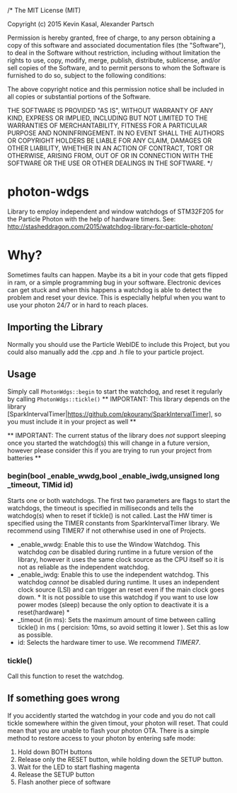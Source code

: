/*
The MIT License (MIT)

Copyright (c) 2015 Kevin Kasal, Alexander Partsch

Permission is hereby granted, free of charge, to any person obtaining a copy
of this software and associated documentation files (the "Software"), to deal
in the Software without restriction, including without limitation the rights
to use, copy, modify, merge, publish, distribute, sublicense, and/or sell
copies of the Software, and to permit persons to whom the Software is
furnished to do so, subject to the following conditions:

The above copyright notice and this permission notice shall be included in all
copies or substantial portions of the Software.

THE SOFTWARE IS PROVIDED "AS IS", WITHOUT WARRANTY OF ANY KIND, EXPRESS OR
IMPLIED, INCLUDING BUT NOT LIMITED TO THE WARRANTIES OF MERCHANTABILITY,
FITNESS FOR A PARTICULAR PURPOSE AND NONINFRINGEMENT. IN NO EVENT SHALL THE
AUTHORS OR COPYRIGHT HOLDERS BE LIABLE FOR ANY CLAIM, DAMAGES OR OTHER
LIABILITY, WHETHER IN AN ACTION OF CONTRACT, TORT OR OTHERWISE, ARISING FROM,
OUT OF OR IN CONNECTION WITH THE SOFTWARE OR THE USE OR OTHER DEALINGS IN THE
SOFTWARE.
*/
# photon-wdgs
Library to employ independent and window watchdogs of STM32F205 for the Particle Photon with the help of hardware timers.
See: http://stasheddragon.com/2015/watchdog-library-for-particle-photon/

# Why?
Sometimes faults can happen. Maybe its a bit in your code that gets flipped in ram, or a simple programming bug in your software. Electronic devices can get stuck and when this happens a watchdog is able to detect the problem and reset your device. This is especially helpful when you want to use your photon 24/7 or in hard to reach places.  

## Importing the Library
Normally you should use the Particle WebIDE to include this Project, but you could also manually add the .cpp and .h file to your particle project.

## Usage
Simply call `PhotonWdgs::begin` to start the watchdog, and reset it regularly by calling `PhotonWdgs::tickle()`
** IMPORTANT:
This library depends on the library [SparkIntervalTimer|https://github.com/pkourany/SparkIntervalTimer], so you must include it in your project as well **

** IMPORTANT:
The current status of the library does _not_ support sleeping once you started the watchdog(s) this will change in a future version, however please consider this if you are trying to run your project from batteries **

### begin(bool \_enable\_wwdg,bool \_enable\_iwdg,unsigned long \_timeout, TIMid id)
Starts one or both watchdogs. The first two parameters are
flags to start the watchdogs, the timeout is specified in milliseconds
and tells the watchdog(s) when to reset if tickle() is not called. Last
the HW timer is specified using the TIMER constants from SparkIntervalTimer
library. We recommend using TIMER7 if not otherwhise used in one of Projects.

 * \_enable\_wwdg:
	Enable this to use the Window Watchdog.
	This watchdog *can* be disabled during runtime in a future version of the library, however it uses the same clock source as the CPU itself so it is not as reliable as the independent watchdog.
 * \_enable\_iwdg:
	Enable this to use the independent watchdog.
	This watchdog *cannot* be disabled during runtime. It uses an independent clock source (LSI) and can trigger an reset even if the main clock goes down. * It is not possible to use this watchdog if you want to use low power modes (sleep) because the only option to deactivate it is a reset(hardware) *
 * \_timeout (in ms):
	Sets the maximum amount of time between calling tickle() in ms ( percision: 10ms, so avoid setting it lower ). Set this as low as possible. 
* id:
	Selects the hardware timer to use. We recommend *TIMER7*.



### tickle()

Call this function to reset the watchdog.

## If something goes wrong

If you accidently started the watchdog in your code and you do not call tickle somewhere within the given timout, your photon will reset. That could mean that you are unable to flash your photon OTA. There is a simple method to restore access to your photon by entering safe mode:

1. Hold down BOTH buttons
2. Release only the RESET button, while holding down the SETUP button.
3. Wait for the LED to start flashing magenta
4. Release the SETUP button
5. Flash another piece of software


